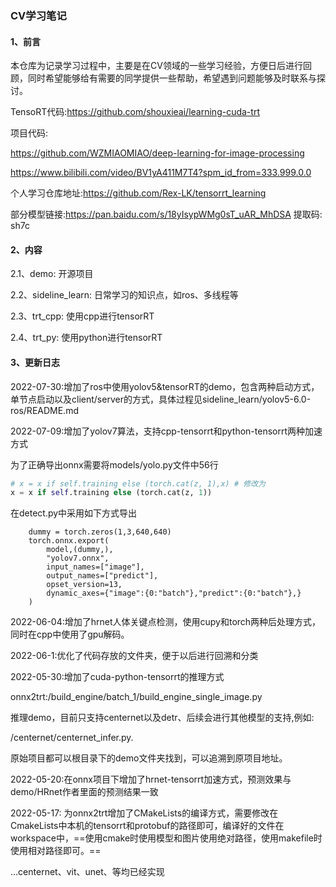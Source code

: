 ### CV学习笔记

#### 1、前言

本仓库为记录学习过程中，主要是在CV领域的一些学习经验，方便日后进行回顾，同时希望能够给有需要的同学提供一些帮助，希望遇到问题能够及时联系与探讨。

TensoRT代码:https://github.com/shouxieai/learning-cuda-trt

项目代码:

https://github.com/WZMIAOMIAO/deep-learning-for-image-processing

https://www.bilibili.com/video/BV1yA411M7T4?spm_id_from=333.999.0.0

个人学习仓库地址:https://github.com/Rex-LK/tensorrt_learning

部分模型链接:https://pan.baidu.com/s/18yIsypWMg0sT_uAR_MhDSA 提取码: sh7c

#### 2、内容

2.1、demo: 开源项目

2.2、sideline_learn: 日常学习的知识点，如ros、多线程等

2.3、trt_cpp: 使用cpp进行tensorRT

2.4、trt_py: 使用python进行tensorRT

#### 3、更新日志

2022-07-30:增加了ros中使用yolov5&tensorRT的demo，包含两种启动方式，单节点启动以及client/server的方式，具体过程见sideline_learn/yolov5-6.0-ros/README.md

2022-07-09:增加了yolov7算法，支持cpp-tensorrt和python-tensorrt两种加速方式

为了正确导出onnx需要将models/yolo.py文件中56行

```python
# x = x if self.training else (torch.cat(z, 1),x) # 修改为
x = x if self.training else (torch.cat(z, 1))
```

在detect.py中采用如下方式导出

```
    dummy = torch.zeros(1,3,640,640)
    torch.onnx.export(
        model,(dummy,),
        "yolov7.onnx",
        input_names=["image"],
        output_names=["predict"],
        opset_version=13,
        dynamic_axes={"image":{0:"batch"},"predict":{0:"batch"},} 
    )
```



2022-06-04:增加了hrnet人体关键点检测，使用cupy和torch两种后处理方式，同时在cpp中使用了gpu解码。

2022-06-1:优化了代码存放的文件夹，便于以后进行回溯和分类

2022-05-30:增加了cuda-python-tensorrt的推理方式

onnx2trt:/build_engine/batch_1/build_engine_single_image.py

推理demo，目前只支持centernet以及detr、后续会进行其他模型的支持,例如:

/centernet/centernet_infer.py.

原始项目都可以根目录下的demo文件夹找到，可以追溯到原项目地址。

2022-05-20:在onnx项目下增加了hrnet-tensorrt加速方式，预测效果与demo/HRnet作者里面的预测结果一致

2022-05-17: 为onnx2trt增加了CMakeLists的编译方式，需要修改在CmakeLists中本机的tensorrt和protobuf的路径即可，编译好的文件在workspace中，==使用cmake时使用模型和图片使用绝对路径，使用makefile时使用相对路径即可。==

...centernet、vit、unet、等均已经实现

### 

